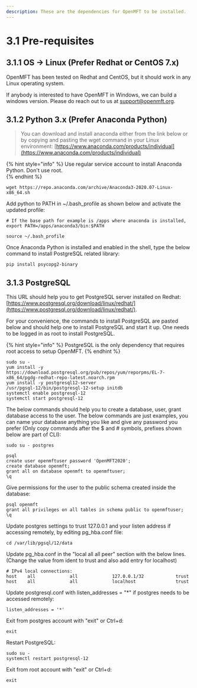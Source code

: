 ```yaml
---
description: These are the dependencies for OpenMFT to be installed.
---
```


# 3.1 Pre-requisites

## 3.1.1 OS -&gt; Linux  \(Prefer Redhat or CentOS 7.x\)

OpenMFT has been tested on Redhat and CentOS, but it should work in any Linux operating system.

If anybody is interested to have OpenMFT in Windows, we can build a windows version.  Please do reach out to us at support@openmft.org.



## 3.1.2 Python 3.x \(Prefer Anaconda Python\)



> You can download and install anaconda either from the link below or by copying and pasting the wget command in your Linux environment: [https://www.anaconda.com/products/individual](https://www.anaconda.com/products/individual)

{% hint style="info" %}
Use regular service account to install Anaconda Python.  Don't use root.  
{% endhint %}



```
wget https://repo.anaconda.com/archive/Anaconda3-2020.07-Linux-x86_64.sh
```

Add python to PATH in ~/.bash\_profile as shown below and activate the updated profile:

```text
# If the base path for example is /apps where anaconda is installed, 
export PATH=/apps/anaconda3/bin:$PATH
```

```text
source ~/.bash_profile
```

Once Anaconda Python is installed and enabled in the shell, type the below command to install PostgreSQL related library:

```text
pip install psycopg2-binary
```

## 3.1.3 PostgreSQL

This URL should help you to get PostgreSQL server installed on Redhat:  [https://www.postgresql.org/download/linux/redhat/](https://www.postgresql.org/download/linux/redhat/).

For your convenience, the commands to install PostgreSQL are pasted below and should help one to install PostgreSQL and start it up.  One needs to be logged in as root to install PostgreSQL. 

{% hint style="info" %}
PostgreSQL is the only dependency that requires root access to setup OpenMFT.
{% endhint %}

```text
sudo su -
yum install -y https://download.postgresql.org/pub/repos/yum/reporpms/EL-7-x86_64/pgdg-redhat-repo-latest.noarch.rpm
yum install -y postgresql12-server
/usr/pgsql-12/bin/postgresql-12-setup initdb
systemctl enable postgresql-12
systemctl start postgresql-12
```

The below commands should help you to create a database, user, grant database access to the user.  The below commands are just examples, you can name your database anything you like and give any password you prefer \(Only copy commands after the $ and \# symbols, prefixes shown below are part of CLI\):

```text
sudo su - postgres

psql
create user openmftuser password 'OpenMFT2020';
create database openmft;
grant all on database openmft to openmftuser;
\q
```

Give permissions for the user to the public schema created inside the database:

```text
psql openmft
grant all privileges on all tables in schema public to openmftuser;
\q
```



Update postgres settings to trust 127.0.0.1 and your listen address if accessing remotely, by editing pg\_hba.conf file:

```text
cd /var/lib/pgsql/12/data
```

Update pg\_hba.conf in the "local all all peer" section with the below lines.\(Change the value from ident to trust and also add entry for localhost\)

```text
# IPv4 local connections:
host    all             all             127.0.0.1/32            trust
host    all             all             localhost               trust
```

Update postgresql.conf with listen\_addresses = "\*" if postgres needs to be accessed remotely:

```text
listen_addresses = '*'
```

Exit from postgres account with "exit" or Ctrl+d:

```text
exit
```

Restart PostgreSQL:

```text
sudo su -
systemctl restart postgresql-12
```

Exit from root account with "exit" or Ctrl+d:

```text
exit
```








